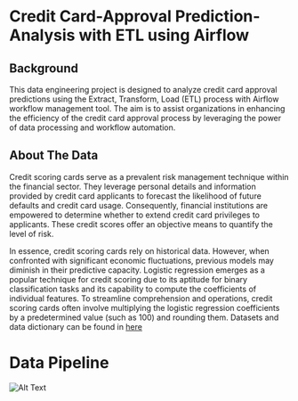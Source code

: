 # Credit Card-Approval Prediction-Analysis with ETL using Airflow

## Background 
This data engineering project is designed to analyze credit card approval predictions using the Extract, Transform, Load (ETL) process with Airflow workflow management tool. The aim is to assist organizations in enhancing the efficiency of the credit card approval process by leveraging the power of data processing and workflow automation.

## About The Data 
Credit scoring cards serve as a prevalent risk management technique within the financial sector. They leverage personal details and information provided by credit card applicants to forecast the likelihood of future defaults and credit card usage. Consequently, financial institutions are empowered to determine whether to extend credit card privileges to applicants. These credit scores offer an objective means to quantify the level of risk.

In essence, credit scoring cards rely on historical data. However, when confronted with significant economic fluctuations, previous models may diminish in their predictive capacity. Logistic regression emerges as a popular technique for credit scoring due to its aptitude for binary classification tasks and its capability to compute the coefficients of individual features. To streamline comprehension and operations, credit scoring cards often involve multiplying the logistic regression coefficients by a predetermined value (such as 100) and rounding them.
Datasets and data dictionary can be found in [here](https://www.kaggle.com/datasets/rikdifos/credit-card-approval-prediction/data)

# Data Pipeline
![Alt Text](https://github.com/zareee12/Credit-Card-Approval-Prediction-Analysis-with-ETL-using-Airflow/blob/main/images/Data%20Pipeline.png)
